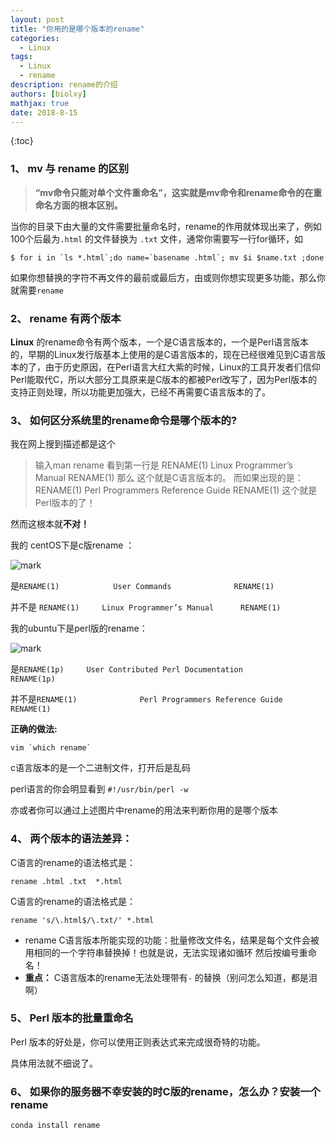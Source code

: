 ```yaml
---
layout: post
title: "你用的是哪个版本的rename"
categories: 
  - Linux
tags: 
  - Linux
  - rename
description: rename的介绍
authors: [biolxy]
mathjax: true
date: 2018-8-15
---
```



{:toc}






### 1、 mv 与 rename 的区别

>  **“mv命令只能对单个文件重命名”，这实就是mv命令和rename命令的在重命名方面的根本区别。**

当你的目录下由大量的文件需要批量命名时，rename的作用就体现出来了，例如100个后最为`.html` 的文件替换为 `.txt` 文件，通常你需要写一行for循环，如

```shell
$ for i in `ls *.html`;do name=`basename .html`; mv $i $name.txt ;done
```

如果你想替换的字符不再文件的最前或最后方，由或则你想实现更多功能，那么你就需要`rename`

### 2、 rename 有两个版本

**Linux** 的rename命令有两个版本，一个是C语言版本的，一个是Perl语言版本的，早期的Linux发行版基本上使用的是C语言版本的，现在已经很难见到C语言版本的了，由于历史原因，在Perl语言大红大紫的时候，Linux的工具开发者们信仰Perl能取代C，所以大部分工具原来是C版本的都被Perl改写了，因为Perl版本的支持正则处理，所以功能更加强大，已经不再需要C语言版本的了。

### 3、 如何区分系统里的rename命令是哪个版本的?

我在网上搜到描述都是这个

> 输入man rename 看到第一行是
> RENAME(1)     Linux Programmer’s Manual      RENAME(1)
> 那么 这个就是C语言版本的。
> 而如果出现的是：
> RENAME(1)              Perl Programmers Reference Guide              RENAME(1)
> 这个就是Perl版本的了！

然而这根本就**不对！**

我的 centOS下是c版rename ：

![mark](http://oiz501hli.bkt.clouddn.com/blog/180815/97ElgiA8d0.jpg?imageslim)

是`RENAME(1)            User Commands              RENAME(1)`

并不是 `RENAME(1)     Linux Programmer’s Manual      RENAME(1)`

我的ubuntu下是perl版的rename：

![mark](http://oiz501hli.bkt.clouddn.com/blog/180815/BIbgEChBhI.jpg?imageslim)

是`RENAME(1p)     User Contributed Perl Documentation          RENAME(1p)`

并不是`RENAME(1)              Perl Programmers Reference Guide              RENAME(1)`

**正确的做法:**

```shell
vim `which rename`
```

c语言版本的是一个二进制文件，打开后是乱码

perl语言的你会明显看到 `#!/usr/bin/perl -w` 

亦或者你可以通过上述图片中rename的用法来判断你用的是哪个版本

### 4、 两个版本的语法差异：

C语言的rename的语法格式是：

```shell
rename .html .txt  *.html
```

C语言的rename的语法格式是：

```shell
rename 's/\.html$/\.txt/' *.html
```

- rename C语言版本所能实现的功能：批量修改文件名，结果是每个文件会被用相同的一个字符串替换掉！也就是说，无法实现诸如循环 然后按编号重命名！
- **重点：** C语言版本的rename无法处理带有`-` 的替换（别问怎么知道，都是泪啊）

### 5、 Perl 版本的批量重命名

Perl 版本的好处是，你可以使用正则表达式来完成很奇特的功能。

具体用法就不细说了。

### 6、 如果你的服务器不幸安装的时C版的rename，怎么办？安装一个rename

```
conda install rename
```

